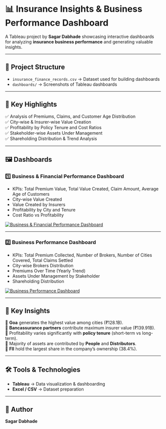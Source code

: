 # 📊 Insurance Insights & Business Performance Dashboard  

A Tableau project by **Sagar Dabhade** showcasing interactive dashboards for analyzing **insurance business performance** and generating valuable insights.  

---

## 📂 Project Structure  
- `insurance_finance_records.csv` → Dataset used for building dashboards  
- `dashboards/` → Screenshots of Tableau dashboards  

---

## 🚀 Key Highlights  
✅ Analysis of Premiums, Claims, and Customer Age Distribution  
✅ City-wise & Insurer-wise Value Creation  
✅ Profitability by Policy Tenure and Cost Ratios  
✅ Stakeholder-wise Assets Under Management  
✅ Shareholding Distribution & Trend Analysis  

---

## 🖼️ Dashboards  

### 1️⃣ Business & Financial Performance Dashboard  
- KPIs: Total Premium Value, Total Value Created, Claim Amount, Average Age of Customers  
- City-wise Value Created  
- Value Created by Insurers  
- Profitability by City and Tenure  
- Cost Ratio vs Profitability  

[![Business & Financial Performance Dashboard](dashboards/dashboard1.png)](dashboards/dashboard1.png)  

---

### 2️⃣ Business Performance Dashboard  
- KPIs: Total Premium Collected, Number of Brokers, Number of Cities Covered, Total Claims Settled  
- City-wise Brokers Distribution  
- Premiums Over Time (Yearly Trend)  
- Assets Under Management by Stakeholder  
- Shareholding Distribution  

[![Business Performance Dashboard](dashboards/dashboard2.png)](dashboards/dashboard2.png)  

---

## 📌 Key Insights  
🔹 **Goa** generates the highest value among cities (₹128.1B).  
🔹 **Bancassurance partners** contribute maximum insurer value (₹139.91B).  
🔹 Profitability varies significantly with **policy tenure** (short-term vs long-term).  
🔹 Majority of assets are contributed by **People** and **Distributors**.  
🔹 **FII** hold the largest share in the company’s ownership (38.4%).  

---

## 🛠️ Tools & Technologies  
- **Tableau** → Data visualization & dashboarding  
- **Excel / CSV** → Dataset preparation  

---

## 👤 Author  
**Sagar Dabhade**  
